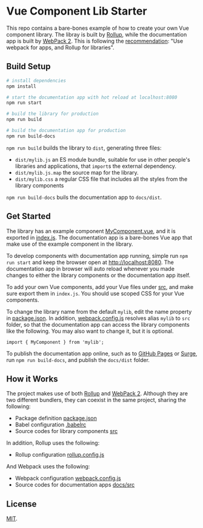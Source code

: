 # Vue Component Lib Starter

This repo contains a bare-bones example of how to create your own Vue component library. The libray is built by [Rollup](https://rollupjs.org/), while the documentation app is built by [WebPack 2](https://webpack.github.io/). This is following the [recommendation](https://medium.com/webpack/webpack-and-rollup-the-same-but-different-a41ad427058c): "Use webpack for apps, and Rollup for libraries".

## Build Setup

```bash
# install dependencies
npm install

# start the documentation app with hot reload at localhost:8080
npm run start

# build the library for production
npm run build

# build the documentation app for production
npm run build-docs
```

`npm run build` builds the library to `dist`, generating three files:

* `dist/mylib.js`
    an ES module bundle, suitable for use in other people's libraries and applications, that `import`s the external dependency. 
* `dist/mylib.js.map`
    the source map for the library. 
* `dist/mylib.css`
    a regular CSS file that includes all the styles from the library components

`npm run build-docs` buils the documentation app to `docs/dist`. 

## Get Started

The library has an example component [MyComponent.vue](src/components/MyComponent.vue), and it is exported in [index.js](src/index.js). The documentation app is a bare-bones Vue app that make use of the example component in the library. 

To develop components with documentation app running, simple run `npm run start` and keep the browser open at [http://localhost:8080](http://localhost:8080). The documentation app in browser will auto reload whenever you made changes to either the library components or the documentation app itself.

To add your own Vue components, add your Vue files under [src](src), and make sure export them in `index.js`. You should use scoped CSS for your Vue components.

To change the library name from the default `mylib`, edit the name property in [package.json](package.json). In addition, [webpack.config.js](webpack.config.js) resolves alias `mylib` to `src` folder, so that the documentation app can access the library components like the following. You may also want to change it, but it is optional.

```
import { MyComponent } from 'mylib';
```

To publish the documentation app online, such as to [GitHub Pages](https://pages.github.com/) or [Surge](https://surge.sh/), run `npm run build-docs`, and publish the `docs/dist` folder. 

## How it Works

The project makes use of both [Rollup](https://rollupjs.org/) and [WebPack 2](https://webpack.github.io/). Although they are two different bundlers, they can coexist in the same project, sharing the following:

- Package definition [package.json](package.json)
- Babel configuration [.babelrc](.babelrc)
- Source codes for library components [src](src)

In addition, Rollup uses the following:

- Rollup configuration [rollup.config.js](rollup.config.js)

And Webpack uses the following:

- Webpack configuration [webpack.config.js](webpack.config.js)
- Source codes for documentation apps [docs/src](docs/src)

## License

[MIT](LICENSE).

